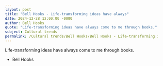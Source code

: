 ```yaml
---
layout: post
title: "Bell Hooks - Life-transforming ideas have always"
date: 2024-12-28 12:00:00 -0000
author: Bell Hooks
quote: "Life-transforming ideas have always come to me through books."
subject: Cultural trends
permalink: /Cultural trends/Bell Hooks/Bell Hooks - Life-transforming ideas have always
---
```


Life-transforming ideas have always come to me through books.

- Bell Hooks
